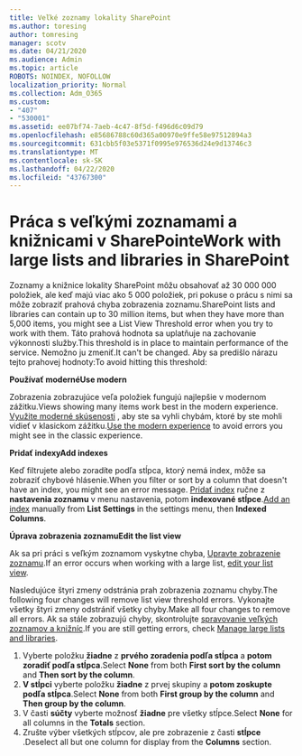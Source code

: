 ```yaml
---
title: Veľké zoznamy lokality SharePoint
ms.author: toresing
author: tomresing
manager: scotv
ms.date: 04/21/2020
ms.audience: Admin
ms.topic: article
ROBOTS: NOINDEX, NOFOLLOW
localization_priority: Normal
ms.collection: Adm_O365
ms.custom:
- "407"
- "530001"
ms.assetid: ee07bf74-7aeb-4c47-8f5d-f496d6c09d79
ms.openlocfilehash: e85686788c60d365a00970e9ffe58e97512894a3
ms.sourcegitcommit: 631cbb5f03e5371f0995e976536d24e9d13746c3
ms.translationtype: MT
ms.contentlocale: sk-SK
ms.lasthandoff: 04/22/2020
ms.locfileid: "43767300"
---
```

# <a name="work-with-large-lists-and-libraries-in-sharepoint"></a><span data-ttu-id="7b23f-102">Práca s veľkými zoznamami a knižnicami v SharePointe</span><span class="sxs-lookup"><span data-stu-id="7b23f-102">Work with large lists and libraries in SharePoint</span></span>

<span data-ttu-id="7b23f-103">Zoznamy a knižnice lokality SharePoint môžu obsahovať až 30 000 000 položiek, ale keď majú viac ako 5 000 položiek, pri pokuse o prácu s nimi sa môže zobraziť prahová chyba zobrazenia zoznamu.</span><span class="sxs-lookup"><span data-stu-id="7b23f-103">SharePoint lists and libraries can contain up to 30 million items, but when they have more than 5,000 items, you might see a List View Threshold error when you try to work with them.</span></span> <span data-ttu-id="7b23f-104">Táto prahová hodnota sa uplatňuje na zachovanie výkonnosti služby.</span><span class="sxs-lookup"><span data-stu-id="7b23f-104">This threshold is in place to maintain performance of the service.</span></span> <span data-ttu-id="7b23f-105">Nemožno ju zmeniť.</span><span class="sxs-lookup"><span data-stu-id="7b23f-105">It can't be changed.</span></span> <span data-ttu-id="7b23f-106">Aby sa predišlo nárazu tejto prahovej hodnoty:</span><span class="sxs-lookup"><span data-stu-id="7b23f-106">To avoid hitting this threshold:</span></span>

<span data-ttu-id="7b23f-107">**Používať moderné**</span><span class="sxs-lookup"><span data-stu-id="7b23f-107">**Use modern**</span></span>

<span data-ttu-id="7b23f-108">Zobrazenia zobrazujúce veľa položiek fungujú najlepšie v modernom zážitku.</span><span class="sxs-lookup"><span data-stu-id="7b23f-108">Views showing many items work best in the modern experience.</span></span> <span data-ttu-id="7b23f-109">[Využite moderné skúsenosti](https://support.office.com/article/66dac24b-4177-4775-bf50-3d267318caa9) , aby ste sa vyhli chybám, ktoré by ste mohli vidieť v klasickom zážitku.</span><span class="sxs-lookup"><span data-stu-id="7b23f-109">[Use the modern experience](https://support.office.com/article/66dac24b-4177-4775-bf50-3d267318caa9) to avoid errors you might see in the classic experience.</span></span>

<span data-ttu-id="7b23f-110">**Pridať indexy**</span><span class="sxs-lookup"><span data-stu-id="7b23f-110">**Add indexes**</span></span>

<span data-ttu-id="7b23f-111">Keď filtrujete alebo zoradíte podľa stĺpca, ktorý nemá index, môže sa zobraziť chybové hlásenie.</span><span class="sxs-lookup"><span data-stu-id="7b23f-111">When you filter or sort by a column that doesn't have an index, you might see an error message.</span></span> <span data-ttu-id="7b23f-112">[Pridať index](https://support.office.com/article/f3f00554-b7dc-44d1-a2ed-d477eac463b0) ručne z **nastavenia zoznamu** v menu nastavenia, potom **indexované stĺpce**.</span><span class="sxs-lookup"><span data-stu-id="7b23f-112">[Add an index](https://support.office.com/article/f3f00554-b7dc-44d1-a2ed-d477eac463b0) manually from **List Settings** in the settings menu, then **Indexed Columns**.</span></span>

<span data-ttu-id="7b23f-113">**Úprava zobrazenia zoznamu**</span><span class="sxs-lookup"><span data-stu-id="7b23f-113">**Edit the list view**</span></span>

<span data-ttu-id="7b23f-114">Ak sa pri práci s veľkým zoznamom vyskytne chyba, [Upravte zobrazenie zoznamu](https://support.office.com/article/15916903-e79a-423f-b4e2-02d37e1ff372).</span><span class="sxs-lookup"><span data-stu-id="7b23f-114">If an error occurs when working with a large list, [edit your list view](https://support.office.com/article/15916903-e79a-423f-b4e2-02d37e1ff372).</span></span>

<span data-ttu-id="7b23f-115">Nasledujúce štyri zmeny odstránia prah zobrazenia zoznamu chyby.</span><span class="sxs-lookup"><span data-stu-id="7b23f-115">The following four changes will remove list view threshold errors.</span></span> <span data-ttu-id="7b23f-116">Vykonajte všetky štyri zmeny odstrániť všetky chyby.</span><span class="sxs-lookup"><span data-stu-id="7b23f-116">Make all four changes to remove all errors.</span></span> <span data-ttu-id="7b23f-117">Ak sa stále zobrazujú chyby, skontrolujte [spravovanie veľkých zoznamov a knižníc](https://support.office.com/article/B8588DAE-9387-48C2-9248-C24122F07C59).</span><span class="sxs-lookup"><span data-stu-id="7b23f-117">If you are still getting errors, check [Manage large lists and libraries](https://support.office.com/article/B8588DAE-9387-48C2-9248-C24122F07C59).</span></span>

1. <span data-ttu-id="7b23f-118">Vyberte položku **žiadne** z **prvého zoradenia podľa stĺpca** a **potom zoradiť podľa stĺpca**.</span><span class="sxs-lookup"><span data-stu-id="7b23f-118">Select **None** from both **First sort by the column** and **Then sort by the column**.</span></span>
2. <span data-ttu-id="7b23f-119">**V stĺpci** vyberte položku **žiadne** z prvej skupiny a **potom zoskupte podľa stĺpca**.</span><span class="sxs-lookup"><span data-stu-id="7b23f-119">Select **None** from both **First group by the column** and **Then group by the column**.</span></span>
3. <span data-ttu-id="7b23f-120">V časti **súčty** vyberte možnosť **žiadne** pre všetky stĺpce.</span><span class="sxs-lookup"><span data-stu-id="7b23f-120">Select **None** for all columns in the **Totals** section.</span></span>
4. <span data-ttu-id="7b23f-121">Zrušte výber všetkých stĺpcov, ale pre zobrazenie z časti **stĺpce** .</span><span class="sxs-lookup"><span data-stu-id="7b23f-121">Deselect all but one column for display from the **Columns** section.</span></span>

